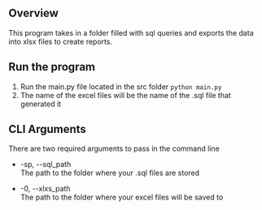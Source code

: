 ## Overview

This program takes in a folder filled with sql queries and exports the data into xlsx files to create reports.

## Run the program

1. Run the main.py file located in the src folder `python main.py`
2. The name of the excel files will be the name of the .sql file that generated it

## CLI Arguments

There are two required arguments to pass in the command line

- -sp, --sql_path <br>
  The path to the folder where your .sql files are stored

- -0, --xlxs_path <br>
  The path to the folder where your excel files will be saved to
